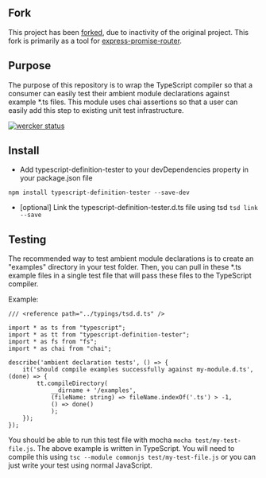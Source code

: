 ## Fork

This project has been [forked](https://github.com/adamcarr/typescript-definition-tester), due to inactivity of the original project. This fork is primarily as a tool for [express-promise-router](https://github.com/express-promise-router/express-promise-router).

## Purpose

The purpose of this repository is to wrap the TypeScript compiler so that a consumer can easily test their ambient module declarations against example \*.ts files.
This module uses chai assertions so that a user can easily add this step to existing unit test infrastructure.

[![wercker status](https://app.wercker.com/status/2ad0ff2e7585e4ff41477e6b6876acad/m 'wercker status')](https://app.wercker.com/project/bykey/2ad0ff2e7585e4ff41477e6b6876acad)

## Install

- Add typescript-definition-tester to your devDependencies property in your package.json file

```
npm install typescript-definition-tester --save-dev
```

- [optional] Link the typescript-definition-tester.d.ts file using tsd `tsd link --save`

## Testing

The recommended way to test ambient module declarations is to create an "examples" directory in your test folder. Then, you can pull in these \*.ts example files
in a single test file that will pass these files to the TypeScript compiler.

Example:

```
/// <reference path="../typings/tsd.d.ts" />

import * as ts from "typescript";
import * as tt from "typescript-definition-tester";
import * as fs from "fs";
import * as chai from "chai";

describe('ambient declaration tests', () => {
    it('should compile examples successfully against my-module.d.ts', (done) => {
        tt.compileDirectory(
            __dirname + '/examples',
            (fileName: string) => fileName.indexOf('.ts') > -1,
            () => done()
            );
    });
});
```

You should be able to run this test file with mocha `mocha test/my-test-file.js`. The above example is written in TypeScript. You will need to compile this using `tsc --module commonjs test/my-test-file.js` or you can just write your test using normal JavaScript.

